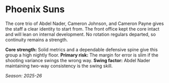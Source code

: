 # Phoenix Suns

The core trio of Abdel Nader, Cameron Johnson, and Cameron Payne gives the staff a clear identity to start from.
The front office kept the core intact and will lean on internal development.
No rotation regulars departed, so continuity remains a strength.

**Core strength:** Solid metrics and a dependable defensive spine give this group a high nightly floor.
**Primary risk:** The margin for error is slim if the shooting variance swings the wrong way.
**Swing factor:** Abdel Nader maintaining two-way consistency is the swing skill.

_Season: 2025-26_
